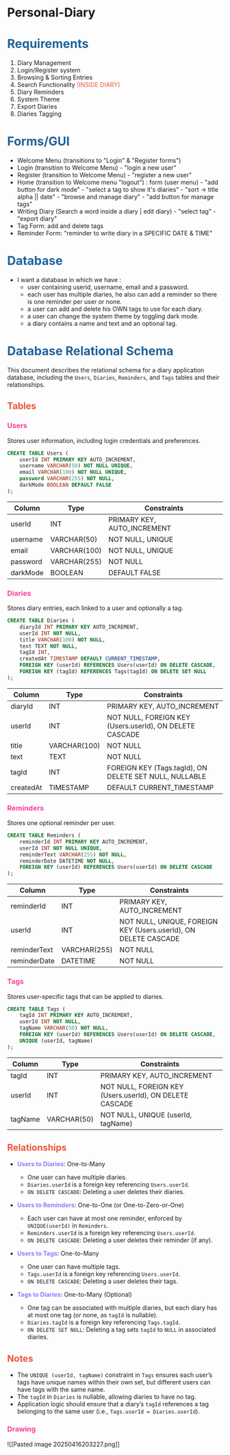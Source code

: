 # Personal-Diary


# <span style="color:rgb(32, 99, 155)">Requirements</span>

1. Diary Management
2. Login/Register system
3. Browsing & Sorting Entries
4. Search Functionality <span style="color:rgb(237, 85, 59)">(INSIDE DIARY)</span>
5. Diary Reminders
6. System Theme
7. Export Diaries
8. Diaries Tagging

# <span style="color:rgb(32, 99, 155)">Forms/GUI</span>

- Welcome Menu (transitions to "Login" & "Register forms")
- Login (transition to Welcome Menu) - "login a new user"
- Register (transition to Welcome Menu) - "register a new user"
- Home (transition to Welcome menu "logout") : form (user menu) - "add button for dark mode" - "select a tag to show it's diaries" - "sort -> title alpha || date" - "browse and manage diary" - "add button for manage tags"
- Writing Diary (Search a word inside a diary | edit diary) - "select tag" - "export diary"
- Tag Form: add and delete tags
- Reminder Form: "reminder to write diary in a SPECIFIC DATE & TIME"

# <span style="color:rgb(32, 99, 155)">Database</span> 

- I want a database in which we have :
	- user containing userid, username, email and a password.
	- each user has multiple diaries, he also can add a reminder so there is one reminder per user or none. 
	- a user can add and delete his OWN tags to use for each diary. 
	- a user can change the system theme by toggling dark mode.
	- a diary contains a name and text and an optional tag.


# <span style="color:rgb(32, 99, 155)">Database Relational Schema</span>

This document describes the relational schema for a diary application database, including the `Users`, `Diaries`, `Reminders`, and `Tags` tables and their relationships.

## <span style="color:rgb(237, 85, 59)">Tables</span>

### <span style="color:rgb(255, 61, 154)">Users</span>

Stores user information, including login credentials and preferences.

```sql
CREATE TABLE Users (
    userId INT PRIMARY KEY AUTO_INCREMENT,
    username VARCHAR(50) NOT NULL UNIQUE,
    email VARCHAR(100) NOT NULL UNIQUE,
    password VARCHAR(255) NOT NULL,
    darkMode BOOLEAN DEFAULT FALSE
);
```

|Column|Type|Constraints|
|---|---|---|
|userId|INT|PRIMARY KEY, AUTO_INCREMENT|
|username|VARCHAR(50)|NOT NULL, UNIQUE|
|email|VARCHAR(100)|NOT NULL, UNIQUE|
|password|VARCHAR(255)|NOT NULL|
|darkMode|BOOLEAN|DEFAULT FALSE|

### <span style="color:rgb(255, 61, 154)">Diaries</span>

Stores diary entries, each linked to a user and optionally a tag.

```sql
CREATE TABLE Diaries (
    diaryId INT PRIMARY KEY AUTO_INCREMENT,
    userId INT NOT NULL,
    title VARCHAR(100) NOT NULL,
    text TEXT NOT NULL,
    tagId INT,
    createdAt TIMESTAMP DEFAULT CURRENT_TIMESTAMP,
    FOREIGN KEY (userId) REFERENCES Users(userId) ON DELETE CASCADE,
    FOREIGN KEY (tagId) REFERENCES Tags(tagId) ON DELETE SET NULL
);
```

| Column    | Type         | Constraints                                             |
| --------- | ------------ | ------------------------------------------------------- |
| diaryId   | INT          | PRIMARY KEY, AUTO_INCREMENT                             |
| userId    | INT          | NOT NULL, FOREIGN KEY (Users.userId), ON DELETE CASCADE |
| title     | VARCHAR(100) | NOT NULL                                                |
| text      | TEXT         | NOT NULL                                                |
| tagId     | INT          | FOREIGN KEY (Tags.tagId), ON DELETE SET NULL, NULLABLE  |
| createdAt | TIMESTAMP    | DEFAULT CURRENT_TIMESTAMP                               |

### <span style="color:rgb(255, 61, 154)">Reminders</span>

Stores one optional reminder per user.

```sql
CREATE TABLE Reminders (
    reminderId INT PRIMARY KEY AUTO_INCREMENT,
    userId INT NOT NULL UNIQUE,
    reminderText VARCHAR(255) NOT NULL,
    reminderDate DATETIME NOT NULL,
    FOREIGN KEY (userId) REFERENCES Users(userId) ON DELETE CASCADE
);
```

|Column|Type|Constraints|
|---|---|---|
|reminderId|INT|PRIMARY KEY, AUTO_INCREMENT|
|userId|INT|NOT NULL, UNIQUE, FOREIGN KEY (Users.userId), ON DELETE CASCADE|
|reminderText|VARCHAR(255)|NOT NULL|
|reminderDate|DATETIME|NOT NULL|

### <span style="color:rgb(255, 61, 154)">Tags</span>

Stores user-specific tags that can be applied to diaries.

```sql
CREATE TABLE Tags (
    tagId INT PRIMARY KEY AUTO_INCREMENT,
    userId INT NOT NULL,
    tagName VARCHAR(50) NOT NULL,
    FOREIGN KEY (userId) REFERENCES Users(userId) ON DELETE CASCADE,
    UNIQUE (userId, tagName)
);
```

|Column|Type|Constraints|
|---|---|---|
|tagId|INT|PRIMARY KEY, AUTO_INCREMENT|
|userId|INT|NOT NULL, FOREIGN KEY (Users.userId), ON DELETE CASCADE|
|tagName|VARCHAR(50)|NOT NULL, UNIQUE (userId, tagName)|

## <span style="color:rgb(237, 85, 59)">Relationships</span>

- **<span style="color:rgb(147, 122, 255)">Users to Diaries</span>**: One-to-Many
    
    - One user can have multiple diaries.
    - `Diaries.userId` is a foreign key referencing `Users.userId`.
    - `ON DELETE CASCADE`: Deleting a user deletes their diaries.
- **<span style="color:rgb(147, 122, 255)">Users to Reminders</span>**: One-to-One (or One-to-Zero-or-One)
    
    - Each user can have at most one reminder, enforced by `UNIQUE(userId)` in `Reminders`.
    - `Reminders.userId` is a foreign key referencing `Users.userId`.
    - `ON DELETE CASCADE`: Deleting a user deletes their reminder (if any).
- **<span style="color:rgb(147, 122, 255)">Users to Tags</span>**: One-to-Many
    
    - One user can have multiple tags.
    - `Tags.userId` is a foreign key referencing `Users.userId`.
    - `ON DELETE CASCADE`: Deleting a user deletes their tags.
- **<span style="color:rgb(147, 122, 255)">Tags to Diaries</span>**: One-to-Many (Optional)
    
    - One tag can be associated with multiple diaries, but each diary has at most one tag (or none, as `tagId` is nullable).
    - `Diaries.tagId` is a foreign key referencing `Tags.tagId`.
    - `ON DELETE SET NULL`: Deleting a tag sets `tagId` to `NULL` in associated diaries.

## <span style="color:rgb(237, 85, 59)">Notes</span>

- The `UNIQUE (userId, tagName)` constraint in `Tags` ensures each user’s tags have unique names within their own set, but different users can have tags with the same name.
- The `tagId` in `Diaries` is nullable, allowing diaries to have no tag.
- Application logic should ensure that a diary’s `tagId` references a tag belonging to the same user (i.e., `Tags.userId = Diaries.userId`).

### <span style="color:rgb(255, 61, 154)">Drawing</span>

![[Pasted image 20250416203227.png]]